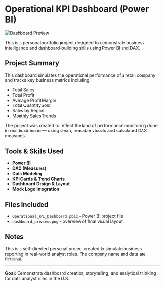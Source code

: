 # Operational KPI Dashboard (Power BI)
![Dashboard Preview](dashboard_preview.png)

This is a personal portfolio project designed to demonstrate business intelligence and dashboard-building skills using Power BI and DAX.

## Project Summary

This dashboard simulates the operational performance of a retail company and tracks key business metrics including:

- Total Sales
- Total Profit
- Average Profit Margin
- Total Quantity Sold
- Sales by Region
- Monthly Sales Trends

The project was created to reflect the kind of performance monitoring done in real businesses — using clean, readable visuals and calculated DAX measures.

## Tools & Skills Used

- **Power BI**
- **DAX (Measures)**
- **Data Modeling**
- **KPI Cards & Trend Charts**
- **Dashboard Design & Layout**
- **Mock Logo Integration**

## Files Included

- `Operational_KPI_Dashboard.pbix` – Power BI project file
- `dashboard_preview.png` – overview of final visual layout

## Notes

This is a self-directed personal project created to simulate business reporting in real-world analyst roles. The company name and data are fictional.

---

**Goal:** Demonstrate dashboard creation, storytelling, and analytical thinking for data analyst roles in the U.S.
